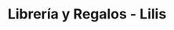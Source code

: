 ---
title: "Librería y Regalos - Lilis"
url: /zona-12-guatemala-city/libreria-y-regalos-lilis/
shop: material de oficina
---